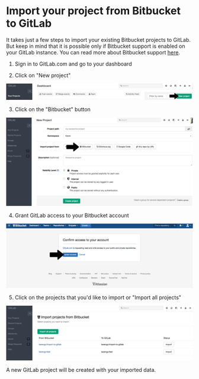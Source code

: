 # Import your project from Bitbucket to GitLab

It takes just a few steps to import your existing Bitbucket projects to GitLab. But keep in mind that it is possible only if Bitbucket support is enabled on your GitLab instance. You can read more about Bitbucket support [here](doc/integration/bitbucket.md).

1. Sign in to GitLab.com and go to your dashboard

2. Click on "New project"

![New project in GitLab](bitbucket_importer/bitbucket_import_new_project.jpg)

3. Click on the "Bitbucket" button

![Bitbucket](bitbucket_importer/bitbucket_import_select_bitbucket.jpg)

4. Grant GitLab access to your Bitbucket account

![Grant access](bitbucket_importer/bitbucket_import_grant_access.jpg)

5. Click on the projects that you'd like to import or "Import all projects"

![Import projects](bitbucket_importer/bitbucket_import_select_project.png)

A new GitLab project will be created with your imported data.
